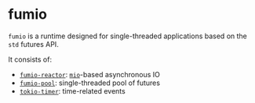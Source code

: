 # fumio

`fumio` is a runtime designed for single-threaded applications based on the `std` futures API.

It consists of:
- [`fumio-reactor`](https://crates.io/crates/fumio-reactor): [`mio`](https://crates.io/crates/mio)-based asynchronous IO
- [`fumio-pool`](https://crates.io/crates/fumio-pool): single-threaded pool of futures
- [`tokio-timer`](https://crates.io/crates/tokio-timer): time-related events
